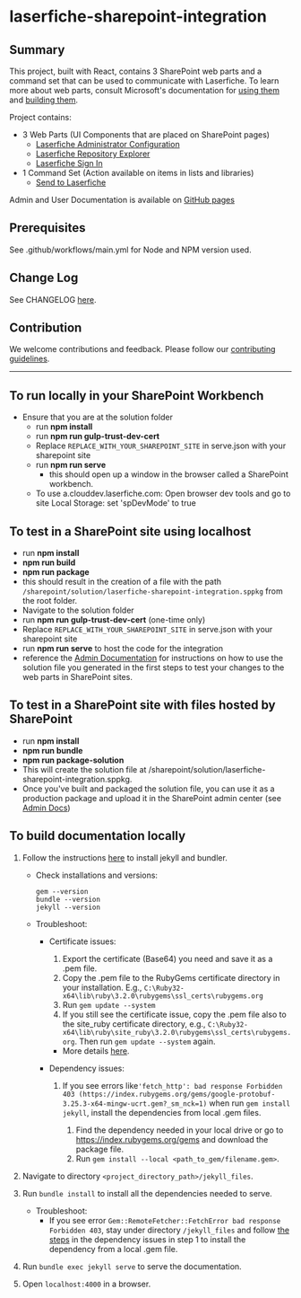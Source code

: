 <!--Copyright (c) Laserfiche.
Licensed under the MIT License. See LICENSE.md in the project root for license information.-->

# laserfiche-sharepoint-integration

## Summary

This project, built with React, contains 3 SharePoint web parts and a command set that can be used to communicate with Laserfiche. To learn more about web parts, consult Microsoft's documentation for [using them](https://support.microsoft.com/en-us/office/using-web-parts-on-sharepoint-pages-336e8e92-3e2d-4298-ae01-d404bbe751e0) and [building them](https://learn.microsoft.com/en-us/sharepoint/dev/spfx/web-parts/get-started/build-a-hello-world-web-part).

Project contains:

- 3 Web Parts (UI Components that are placed on SharePoint pages)
  - [Laserfiche Administrator Configuration](./src/webparts/laserficheAdminConfiguration/)
  - [Laserfiche Repository Explorer](./src/webparts/LaserficheRepositoryAccessWebPart/)
  - [Laserfiche Sign In](./src/webparts/sendToLaserficheLoginComponent/)
- 1 Command Set (Action available on items in lists and libraries)
  - [Send to Laserfiche](./src/extensions/savetoLaserfiche/)

Admin and User Documentation is available on [GitHub pages](https://laserfiche.github.io/laserfiche-sharepoint-integration/)

## Prerequisites

See .github/workflows/main.yml for Node and NPM version used.

## Change Log

See CHANGELOG [here](./jekyll_files/CHANGELOG.md).

## Contribution

We welcome contributions and feedback. Please follow our [contributing guidelines](./CONTRIBUTING.md).

---

## To run locally in your SharePoint Workbench

- Ensure that you are at the solution folder
  - run **npm install**
  - run **npm run gulp-trust-dev-cert**
  - Replace `REPLACE_WITH_YOUR_SHAREPOINT_SITE` in serve.json with your sharepoint site
  - run **npm run serve**
    - this should open up a window in the browser called a SharePoint workbench.
  - To use a.clouddev.laserfiche.com: Open browser dev tools and go to site Local Storage: set 'spDevMode' to true

## To test in a SharePoint site using localhost

- run **npm install**
- **npm run build**
- **npm run package**
- this should result in the creation of a file with the path `/sharepoint/solution/laserfiche-sharepoint-integration.sppkg` from the root folder.
- Navigate to the solution folder
- run **npm run gulp-trust-dev-cert** (one-time only)
- Replace `REPLACE_WITH_YOUR_SHAREPOINT_SITE` in serve.json with your sharepoint site
- run **npm run serve** to host the code for the integration
- reference the [Admin Documentation](https://laserfiche.github.io/laserfiche-sharepoint-integration/docs/admin-documentation) for instructions on how to use the solution file you generated in the first steps to test your changes to the web parts in SharePoint sites.

## To test in a SharePoint site with files hosted by SharePoint

- run **npm install**
- **npm run bundle**
- **npm run package-solution**
- This will create the solution file at /sharepoint/solution/laserfiche-sharepoint-integration.sppkg.
- Once you've built and packaged the solution file, you can use it as a production package and upload it in the SharePoint admin center (see [Admin Docs](https://laserfiche.github.io/laserfiche-sharepoint-integration/docs/admin-documentation))

## To build documentation locally

1. Follow the instructions [here](https://jekyllrb.com/docs/) to install jekyll and bundler. 
    
    - Check installations and versions:
      ```
      gem --version
      bundle --version
      jekyll --version
      ```

    - Troubleshoot:
      - Certificate issues: 
        1. Export the certificate (Base64) you need and save it as a .pem file. 
        1. Copy the .pem file to the RubyGems certificate directory in your installation. E.g., `C:\Ruby32-x64\lib\ruby\3.2.0\rubygems\ssl_certs\rubygems.org`
        1. Run `gem update --system`
        1. If you still see the certificate issue, copy the .pem file also to the site_ruby certificate directory, e.g., `C:\Ruby32-x64\lib\ruby\site_ruby\3.2.0\rubygems\ssl_certs\rubygems.org`. Then run `gem update --system` again.
        - More details [here](https://bundler.io/guides/rubygems_tls_ssl_troubleshooting_guide.html#updating-ca-certificates).
      
      - Dependency issues:
        1.  <tag id="fetch_error"> If you see errors like`'fetch_http': bad response Forbidden 403 (https://index.rubygems.org/gems/google-protobuf-3.25.3-x64-mingw-ucrt.gem?_sm_nck=1)` when run `gem install jekyll`, install the dependencies from local .gem files.
            1. Find the dependency needed in your local drive or go to https://index.rubygems.org/gems and download the package file.
            1. Run `gem install --local <path_to_gem/filename.gem>`.

1. Navigate to directory `<project_directory_path>/jekyll_files`.
1. Run `bundle install` to install all the dependencies needed to serve.
    - Troubleshoot:
      - If you see error `Gem::RemoteFetcher::FetchError bad response Forbidden 403`, stay under directory `/jekyll_files` and follow [the steps](#fetch_error) in the dependency issues in step 1 to install the dependency from a local .gem file.
1. Run `bundle exec jekyll serve` to serve the documentation.
1. Open `localhost:4000` in a browser.
